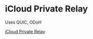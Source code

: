 # iCloud Private Relay

Uses QUIC, ODoH

[iCloud Private Relay](https://blog.cloudflare.com/icloud-private-relay/)

